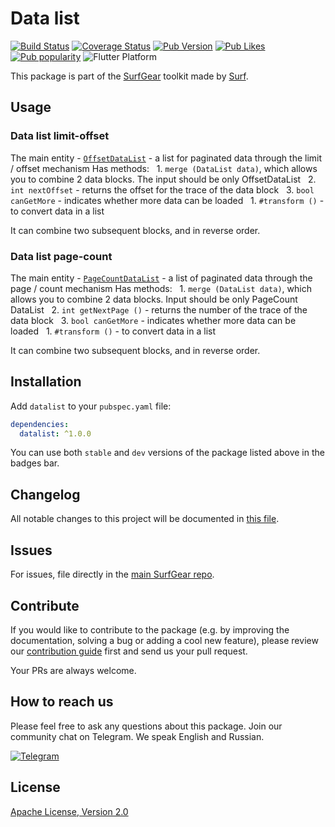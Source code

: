 # Data list

[![Build Status](https://shields.io/github/workflow/status/surfstudio/SurfGear/build?logo=github&logoColor=white)](https://github.com/surfstudio/SurfGear/tree/main/packages/datalist)
[![Coverage Status](https://img.shields.io/codecov/c/github/surfstudio/SurfGear?flag=datalist&logo=codecov&logoColor=white)](https://codecov.io/gh/surfstudio/SurfGear)
[![Pub Version](https://img.shields.io/pub/v/datalist?logo=dart&logoColor=white)](https://pub.dev/packages/datalist)
[![Pub Likes](https://badgen.net/pub/likes/datalist)](https://pub.dev/packages/datalist)
[![Pub popularity](https://badgen.net/pub/popularity/datalist)](https://pub.dev/packages/datalist/score)
![Flutter Platform](https://badgen.net/pub/flutter-platform/datalist)

This package is part of the [SurfGear](https://github.com/surfstudio/SurfGear) toolkit made by [Surf](https://surf.ru).

## Usage

### Data list limit-offset

The main entity - [`OffsetDataList`][dl_offset] - a list for paginated data through the limit / offset mechanism
Has methods:
  1. `merge (DataList data)`, which allows you to combine 2 data blocks. The input should be only OffsetDataList
  2. `int nextOffset` - returns the offset for the trace of the data block
  3. `bool canGetMore` - indicates whether more data can be loaded
  1. `#transform ()` - to convert data in a list

It can combine two subsequent blocks, and in reverse order.

[dl_offset]: lib/src/impl/datalist_limit_offset.dart

### Data list page-count

The main entity - [`PageCountDataList`][dl_pagecount] - a list of paginated data through the page / count mechanism
Has methods:
  1. `merge (DataList data)`, which allows you to combine 2 data blocks. Input should be only PageCount DataList
  2. `int getNextPage ()` - returns the number of the trace of the data block
  3. `bool canGetMore` - indicates whether more data can be loaded
  1. `#transform ()` - to convert data in a list

It can combine two subsequent blocks, and in reverse order.

[dl_pagecount]: lib/src/impl/datalist_page_count.dart

## Installation

Add `datalist` to your `pubspec.yaml` file:

```yaml
dependencies:
  datalist: ^1.0.0
```

You can use both `stable` and `dev` versions of the package listed above in the badges bar.

## Changelog

All notable changes to this project will be documented in [this file](./CHANGELOG.md).

## Issues

For issues, file directly in the [main SurfGear repo](https://github.com/surfstudio/SurfGear).

## Contribute

If you would like to contribute to the package (e.g. by improving the documentation, solving a bug or adding a cool new feature), please review our [contribution guide](../../CONTRIBUTING.md) first and send us your pull request.

Your PRs are always welcome.

## How to reach us

Please feel free to ask any questions about this package. Join our community chat on Telegram. We speak English and Russian.

[![Telegram](https://img.shields.io/badge/chat-on%20Telegram-blue.svg)](https://t.me/SurfGear)

## License

[Apache License, Version 2.0](https://www.apache.org/licenses/LICENSE-2.0)

